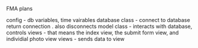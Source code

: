 FMA plans

config - db variables, time vairables
database class -  connect to database return connection . also disconnects
model class - interacts with database, controls views - that means the index view, the submit form view, and individial photo view
views - sends data to view







